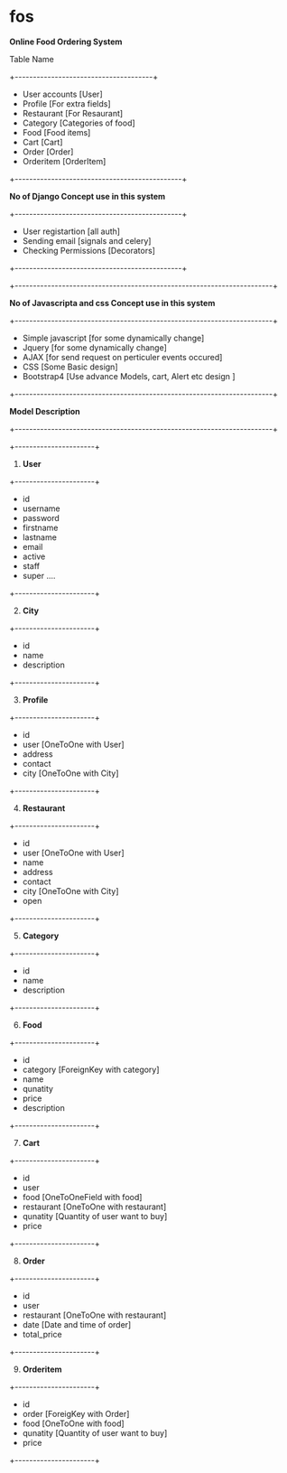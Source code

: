 # fos
**Online Food Ordering System** 


Table Name

+--------------------------------------+

- User accounts [User]
- Profile       [For extra fields]
- Restaurant    [For Resaurant]
- Category      [Categories of food]
- Food          [Food items]
- Cart          [Cart]
- Order         [Order]
- Orderitem     [OrderItem]

+----------------------------------------------+

**No of Django Concept use in this system**

+----------------------------------------------+
- User registartion      [all auth]
- Sending email          [signals and celery]
- Checking Permissions   [Decorators]

+----------------------------------------------+

+-----------------------------------------------------------------------+

**No of Javascripta and css Concept use in this system**

+-----------------------------------------------------------------------+
 - Simple javascript     [for some dynamically change]
 - Jquery                [for some dynamically change]
 - AJAX                  [for send request on perticuler events occured]
 - CSS                   [Some Basic design]    
 - Bootstrap4            [Use advance Models, cart, Alert etc design ]

+-----------------------------------------------------------------------+

**Model Description**

+-----------------------------------------------------------------------+

+----------------------+

1. **User**

+----------------------+

   - id
   - username
   - password
   - firstname
   - lastname
   - email
   - active
   - staff
   - super
   ....
   
+----------------------+

2. **City**

+----------------------+

   - id
   - name
   - description
   
+----------------------+

3. **Profile**

+----------------------+

   - id
   - user          [OneToOne with User]
   - address 
   - contact
   - city          [OneToOne with City]
  
+----------------------+

4. **Restaurant**

+----------------------+

   - id
   - user          [OneToOne with User]
   - name
   - address 
   - contact
   - city          [OneToOne with City]
   - open

+----------------------+

5. **Category**

+----------------------+

 - id
 - name
 - description

+----------------------+

6. **Food**

+----------------------+

 - id
 - category       [ForeignKey with category]
 - name
 - qunatity
 - price  
 - description

+----------------------+

7. **Cart**

+----------------------+

 - id
 - user      
 - food           [OneToOneField with food]
 - restaurant     [OneToOne with restaurant]
 - qunatity       [Quantity of user want to buy]
 - price          

+----------------------+

8. **Order**

+----------------------+

 - id
 - user    
 - restaurant     [OneToOne with restaurant]
 - date           [Date  and time of order]
 - total_price 

+----------------------+

9. **Orderitem**

+----------------------+

 - id
 - order          [ForeigKey with Order]
 - food           [OneToOne with food]
 - qunatity       [Quantity of user want to buy]
 - price
 
+----------------------+
